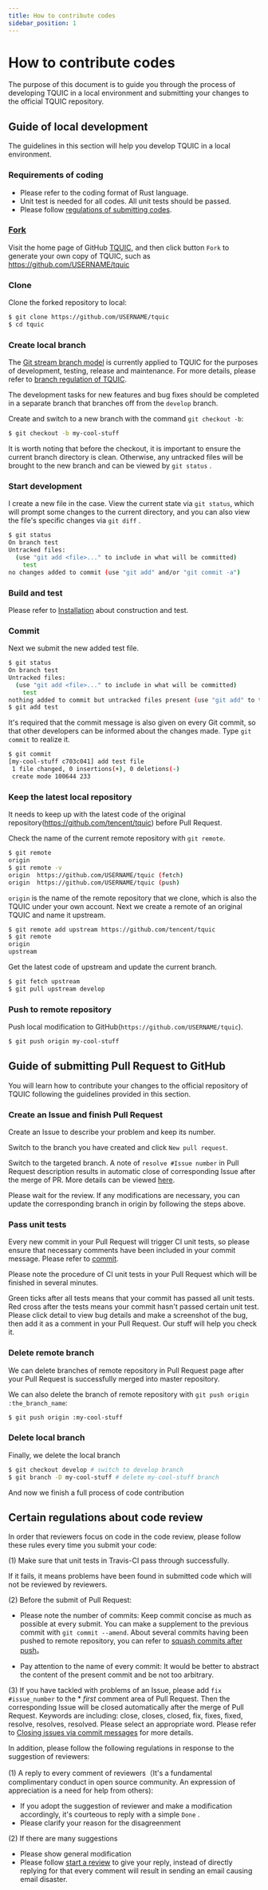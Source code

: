 ```yaml
---
title: How to contribute codes
sidebar_position: 1
---
```


# How to contribute codes

The purpose of this document is to guide you through the process of developing TQUIC in a local environment and submitting your changes to the official TQUIC repository.


## Guide of local development

The guidelines in this section will help you develop TQUIC in a local environment.

### Requirements of coding

- Please refer to the coding format of Rust language.
- Unit test is needed for all codes. All unit tests should be passed.
- Please follow [regulations of submitting codes](contribute_codes/#guide-of-submitting-pull-request-to-github).
  

### [Fork](https://help.github.com/articles/fork-a-repo/)

Visit the home page of GitHub [TQUIC](https://github.com/tencent/tquic), and then click button `Fork` to generate your own copy of TQUIC, such as <https://github.com/USERNAME/tquic>

### Clone

Clone the forked repository to local:

```bash
$ git clone https://github.com/USERNAME/tquic
$ cd tquic
```

### Create local branch

The [Git stream branch model](http://nvie.com/posts/a-successful-git-branching-model/) is currently applied to TQUIC for the purposes of development, testing, release and maintenance. For more details, please refer to [branch regulation of TQUIC](./releasing_process/).

The development tasks for new features and bug fixes should be completed in a separate branch that branches off from the `develop` branch.

Create and switch to a new branch with the command `git checkout -b`:

```bash
$ git checkout -b my-cool-stuff
```

It is worth noting that before the checkout, it is important to ensure the current branch directory is clean. Otherwise, any untracked files will be brought to the new branch and can be viewed by `git status` .


### Start development

I create a new file in the case. View the current state via `git status`, which will prompt some changes to the current directory, and you can also view the file's specific changes via `git diff` .

```bash
$ git status
On branch test
Untracked files:
  (use "git add <file>..." to include in what will be committed)
	test
no changes added to commit (use "git add" and/or "git commit -a")
```

### Build and test

Please refer to [Installation](../getting_started/installation/) about construction and test.


### Commit

Next we submit the new added test file.

```bash
$ git status
On branch test
Untracked files:
  (use "git add <file>..." to include in what will be committed)
	test
nothing added to commit but untracked files present (use "git add" to track)
$ git add test
```

It's required that the commit message is also given on every Git commit, so that other developers can be informed about the changes made. Type `git commit` to realize it.

```bash
$ git commit
[my-cool-stuff c703c041] add test file
 1 file changed, 0 insertions(+), 0 deletions(-)
 create mode 100644 233
```


### Keep the latest local repository

It needs to keep up with the latest code of the original repository(<https://github.com/tencent/tquic>) before Pull Request.

Check the name of the current remote repository with `git remote`.

```bash
$ git remote
origin
$ git remote -v
origin	https://github.com/USERNAME/tquic (fetch)
origin	https://github.com/USERNAME/tquic (push)
```

`origin` is the name of the remote repository that we clone, which is also the TQUIC under your own account. Next we create a remote of an original TQUIC and name it upstream.

```bash
$ git remote add upstream https://github.com/tencent/tquic
$ git remote
origin
upstream
```

Get the latest code of upstream and update the current branch.

```bash
$ git fetch upstream
$ git pull upstream develop
```

### Push to remote repository

Push local modification to GitHub(`https://github.com/USERNAME/tquic`).

```bash
$ git push origin my-cool-stuff
```


## Guide of submitting Pull Request to GitHub

You will learn how to contribute your changes to the official repository of TQUIC following the guidelines provided in this section.


### Create an Issue and finish Pull Request

Create an Issue to describe your problem and keep its number.

Switch to the branch you have created and click `New pull request`.

Switch to the targeted branch. A note of `resolve #Issue number` in Pull Request description results in automatic close of corresponding Issue after the merge of PR. More details can be viewed [here](https://help.github.com/articles/closing-issues-via-commit-messages/).

Please wait for the review. If any modifications are necessary, you can update the corresponding branch in origin by following the steps above.


### Pass unit tests

Every new commit in your Pull Request will trigger CI unit tests, so please ensure that necessary comments have been included in your commit message. Please refer to [commit](./contribute_codes/#commit).

Please note the procedure of CI unit tests in your Pull Request which will be finished in several minutes.

Green ticks after all tests means that your commit has passed all unit tests. Red cross after the tests means your commit hasn't passed certain unit test. Please click detail to view bug details and make a screenshot of the bug, then add it as a comment in your Pull Request. Our stuff will help you check it.

### Delete remote branch

We can delete branches of remote repository in Pull Request page after your Pull Request is successfully merged into master repository.

We can also delete the branch of remote repository with `git push origin :the_branch_name`:

```bash
$ git push origin :my-cool-stuff
```

### Delete local branch

Finally, we delete the local branch

```bash
$ git checkout develop # switch to develop branch
$ git branch -D my-cool-stuff # delete my-cool-stuff branch

```

And now we finish a full process of code contribution


## Certain regulations about code review

In order that reviewers focus on code in the code review, please follow these rules every time you submit your code:

(1) Make sure that unit tests in Travis-CI pass through successfully.

If it fails, it means problems have been found in submitted code which will not be reviewed by reviewers.

(2) Before the submit of Pull Request:

- Please note the number of commits:
Keep commit concise as much as possible at every submit. You can make a supplement to the previous commit with `git commit --amend`. About several commits having been pushed to remote repository, you can refer to [squash commits after push](http://stackoverflow.com/questions/5667884/how-to-squash-commits-in-git-after-they-have-been-pushed)。

- Pay attention to the name of every commit: It would be better to abstract the content of the present commit and be not too arbitrary.

(3) If you have tackled with problems of an Issue, please add `fix #issue_number` to the * *first* comment area of Pull Request. Then the corresponding Issue will be closed automatically after the merge of Pull Request. Keywords are including: close, closes, closed, fix, fixes, fixed, resolve, resolves, resolved. Please select an appropriate word. Please refer to [Closing issues via commit messages](https://help.github.com/articles/closing-issues-via-commit-messages) for more details.

In addition, please follow the following regulations in response to the suggestion of reviewers:

(1) A reply to every comment of reviewers（It's a fundamental complimentary conduct in open source community. An expression of appreciation is a need for help from others):
   - If you adopt the suggestion of reviewer and make a modification accordingly, it's courteous to reply with a simple `Done` .
   - Please clarify your reason for the disagreenment

(2) If there are many suggestions
   - Please show general modification
   - Please follow [start a review](https://help.github.com/articles/reviewing-proposed-changes-in-a-pull-request/) to give your reply, instead of directly replying for that every comment will result in sending an email causing email disaster.


